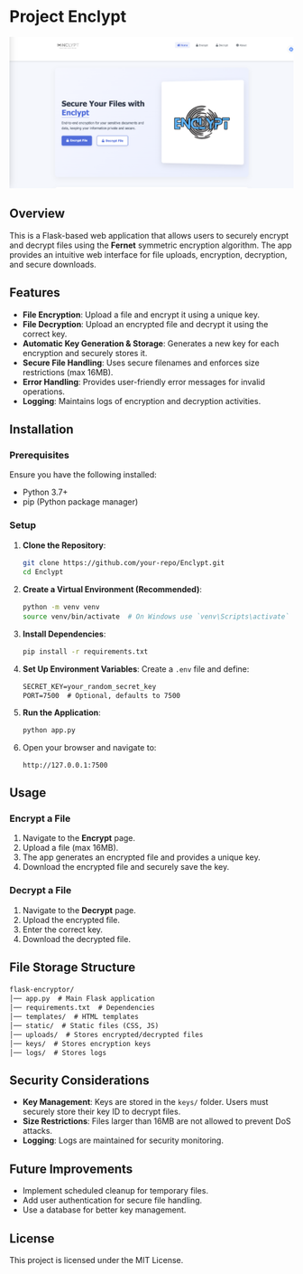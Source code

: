 # Project Enclypt
![Repo Image](screenshot.png)
## Overview

This is a Flask-based web application that allows users to securely encrypt and decrypt files using the **Fernet** symmetric encryption algorithm. The app provides an intuitive web interface for file uploads, encryption, decryption, and secure downloads.

## Features

- **File Encryption**: Upload a file and encrypt it using a unique key.
- **File Decryption**: Upload an encrypted file and decrypt it using the correct key.
- **Automatic Key Generation & Storage**: Generates a new key for each encryption and securely stores it.
- **Secure File Handling**: Uses secure filenames and enforces size restrictions (max 16MB).
- **Error Handling**: Provides user-friendly error messages for invalid operations.
- **Logging**: Maintains logs of encryption and decryption activities.

## Installation

### Prerequisites

Ensure you have the following installed:

- Python 3.7+
- pip (Python package manager)

### Setup

1. **Clone the Repository**:
   ```bash
   git clone https://github.com/your-repo/Enclypt.git
   cd Enclypt
   ```
2. **Create a Virtual Environment (Recommended)**:
   ```bash
   python -m venv venv
   source venv/bin/activate  # On Windows use `venv\Scripts\activate`
   ```
3. **Install Dependencies**:
   ```bash
   pip install -r requirements.txt
   ```
4. **Set Up Environment Variables**:
   Create a `.env` file and define:
   ```
   SECRET_KEY=your_random_secret_key
   PORT=7500  # Optional, defaults to 7500
   ```
5. **Run the Application**:
   ```bash
   python app.py
   ```
6. Open your browser and navigate to:
   ```
   http://127.0.0.1:7500
   ```

## Usage

### Encrypt a File

1. Navigate to the **Encrypt** page.
2. Upload a file (max 16MB).
3. The app generates an encrypted file and provides a unique key.
4. Download the encrypted file and securely save the key.

### Decrypt a File

1. Navigate to the **Decrypt** page.
2. Upload the encrypted file.
3. Enter the correct key.
4. Download the decrypted file.

## File Storage Structure

```
flask-encryptor/
│── app.py  # Main Flask application
│── requirements.txt  # Dependencies
│── templates/  # HTML templates
│── static/  # Static files (CSS, JS)
│── uploads/  # Stores encrypted/decrypted files
│── keys/  # Stores encryption keys
│── logs/  # Stores logs
```

## Security Considerations

- **Key Management**: Keys are stored in the `keys/` folder. Users must securely store their key ID to decrypt files.
- **Size Restrictions**: Files larger than 16MB are not allowed to prevent DoS attacks.
- **Logging**: Logs are maintained for security monitoring.

## Future Improvements

- Implement scheduled cleanup for temporary files.
- Add user authentication for secure file handling.
- Use a database for better key management.

## License

This project is licensed under the MIT License.



